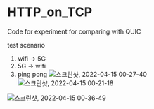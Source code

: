 # HTTP_on_TCP
Code for experiment for comparing with QUIC


test scenario

1) wifi -> 5G
2) 5G -> wifi
3) ping pong
![스크린샷, 2022-04-15 00-27-40](https://user-images.githubusercontent.com/62577565/163423296-b66e310b-3196-494f-adc2-adf02b62adf9.png)
![스크린샷, 2022-04-15 00-21-18](https://user-images.githubusercontent.com/62577565/163423299-8fce17bf-9eba-4cfc-b4cf-953d2b046077.png)

![스크린샷, 2022-04-15 00-36-49](https://user-images.githubusercontent.com/62577565/163424679-f552ee67-7e00-4a59-a83c-819cbf8dce3f.png)
